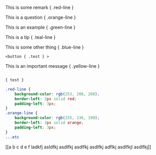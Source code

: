 This is some remark { .red-line }

This is a question  { .orange-line }


This is an example  { .green-line }

This is a tip  { .teal-line }

This is some other thing  { .blue-line }

` <button { .test } > `

This is an important message  { .yellow-line }
```css

{ test }

.red-line {
    background-color: rgb(253, 208, 208);
    border-left: 3px solid red;
    padding-left: 3px;
}
.orange-line {
    background-color: rgb(255, 236, 199);
    border-left: 3px solid orange;
    padding-left: 3px;
}
...etc
```

[[a b c d e f ladkfj asldfkj asdlfkj asdlfkj asdlfkj adflkj asdlfkjl asdlfkj]]